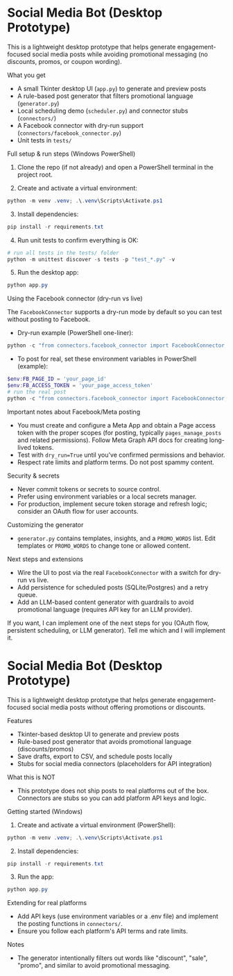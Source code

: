 # Social Media Bot (Desktop Prototype)

This is a lightweight desktop prototype that helps generate engagement-focused social media posts while avoiding promotional messaging (no discounts, promos, or coupon wording).

What you get
- A small Tkinter desktop UI (`app.py`) to generate and preview posts
- A rule-based post generator that filters promotional language (`generator.py`)
- Local scheduling demo (`scheduler.py`) and connector stubs (`connectors/`)
- A Facebook connector with dry-run support (`connectors/facebook_connector.py`)
- Unit tests in `tests/`

Full setup & run steps (Windows PowerShell)

1) Clone the repo (if not already) and open a PowerShell terminal in the project root.

2) Create and activate a virtual environment:

```powershell
python -m venv .venv; .\.venv\Scripts\Activate.ps1
```

3) Install dependencies:

```powershell
pip install -r requirements.txt
```

4) Run unit tests to confirm everything is OK:

```powershell
# run all tests in the tests/ folder
python -m unittest discover -s tests -p "test_*.py" -v
```

5) Run the desktop app:

```powershell
python app.py
```

Using the Facebook connector (dry-run vs live)

The `FacebookConnector` supports a dry-run mode by default so you can test without posting to Facebook.

- Dry-run example (PowerShell one-liner):

```powershell
python -c "from connectors.facebook_connector import FacebookConnector; print(FacebookConnector(dry_run=True).post('Hello dry run'))"
```

- To post for real, set these environment variables in PowerShell (example):

```powershell
$env:FB_PAGE_ID = 'your_page_id'
$env:FB_ACCESS_TOKEN = 'your_page_access_token'
# run the real post
python -c "from connectors.facebook_connector import FacebookConnector; print(FacebookConnector(dry_run=False).post('Hello live test (no promos)'))"
```

Important notes about Facebook/Meta posting
- You must create and configure a Meta App and obtain a Page access token with the proper scopes (for posting, typically `pages_manage_posts` and related permissions). Follow Meta Graph API docs for creating long-lived tokens.
- Test with `dry_run=True` until you've confirmed permissions and behavior.
- Respect rate limits and platform terms. Do not post spammy content.

Security & secrets
- Never commit tokens or secrets to source control.
- Prefer using environment variables or a local secrets manager.
- For production, implement secure token storage and refresh logic; consider an OAuth flow for user accounts.

Customizing the generator
- `generator.py` contains templates, insights, and a `PROMO_WORDS` list. Edit templates or `PROMO_WORDS` to change tone or allowed content.

Next steps and extensions
- Wire the UI to post via the real `FacebookConnector` with a switch for dry-run vs live.
- Add persistence for scheduled posts (SQLite/Postgres) and a retry queue.
- Add an LLM-based content generator with guardrails to avoid promotional language (requires API key for an LLM provider).

If you want, I can implement one of the next steps for you (OAuth flow, persistent scheduling, or LLM generator). Tell me which and I will implement it.
# Social Media Bot (Desktop Prototype)

This is a lightweight desktop prototype that helps generate engagement-focused social media posts without offering promotions or discounts.

Features
- Tkinter-based desktop UI to generate and preview posts
- Rule-based post generator that avoids promotional language (discounts/promos)
- Save drafts, export to CSV, and schedule posts locally
- Stubs for social media connectors (placeholders for API integration)

What this is NOT
- This prototype does not ship posts to real platforms out of the box. Connectors are stubs so you can add platform API keys and logic.

Getting started (Windows)
1. Create and activate a virtual environment (PowerShell):

```powershell
python -m venv .venv; .\.venv\Scripts\Activate.ps1
```

2. Install dependencies:

```powershell
pip install -r requirements.txt
```

3. Run the app:

```powershell
python app.py
```

Extending for real platforms
- Add API keys (use environment variables or a .env file) and implement the posting functions in `connectors/`.
- Ensure you follow each platform's API terms and rate limits.

Notes
- The generator intentionally filters out words like "discount", "sale", "promo", and similar to avoid promotional messaging.
